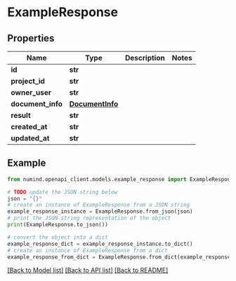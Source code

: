 # ExampleResponse


## Properties

Name | Type | Description | Notes
------------ | ------------- | ------------- | -------------
**id** | **str** |  | 
**project_id** | **str** |  | 
**owner_user** | **str** |  | 
**document_info** | [**DocumentInfo**](DocumentInfo.md) |  | 
**result** | **str** |  | 
**created_at** | **str** |  | 
**updated_at** | **str** |  | 

## Example

```python
from numind.openapi_client.models.example_response import ExampleResponse

# TODO update the JSON string below
json = "{}"
# create an instance of ExampleResponse from a JSON string
example_response_instance = ExampleResponse.from_json(json)
# print the JSON string representation of the object
print(ExampleResponse.to_json())

# convert the object into a dict
example_response_dict = example_response_instance.to_dict()
# create an instance of ExampleResponse from a dict
example_response_from_dict = ExampleResponse.from_dict(example_response_dict)
```
[[Back to Model list]](../README.md#documentation-for-models) [[Back to API list]](../README.md#documentation-for-api-endpoints) [[Back to README]](../README.md)


